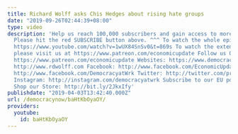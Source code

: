 ```yaml
---
title: Richard Wolff asks Chis Hedges about rising hate groups
date: "2019-09-26T02:44:39+08:00"
type: video
description: 'Help us reach 100,000 subscribers and gain access to more studio time!
  Please hit the red SUBSCRIBE button above. ^^^ To watch the whole episode, go to:
  https://www.youtube.com/watch?v=1wUX84SnSv0&t=869s To watch the extended interview,
  please visit us at https://www.patreon.com/economicupdate Follow us ONLINE: Patreon:
  https://www.patreon.com/economicupdate Websites: https://www.democracyatwork.info/econ...
  http://www.rdwolff.com Facebook: http://www.facebook.com/EconomicUpdate http://www.facebook.com/RichardDWolff
  http://www.facebook.com/DemocracyatWrk Twitter: http://twitter.com/profwolff http://twitter.com/democracyatwrk
  Instagram: http://instagram.com/democracyatwrk Subscribe to our EU podcast: http://economicupdate.libsyn.com
  Shop our Store: http://bit.ly/2JkxIfy'
publishdate: "2019-04-03T13:42:40.000Z"
url: /democracynow/baHtKbOyaOY/
providers:
  youtube:
    id: baHtKbOyaOY
---
```

